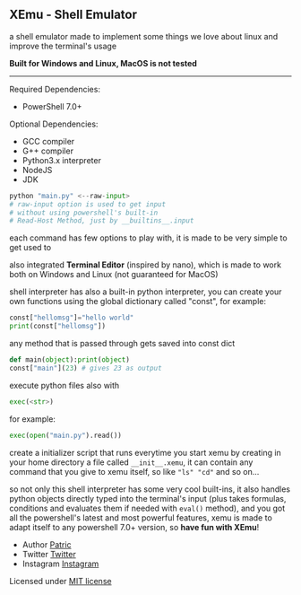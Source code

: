 ## XEmu - Shell Emulator

a shell emulator made to implement some things we love about linux and improve the terminal's usage

**Built for Windows and Linux, MacOS is not tested**

----------
Required Dependencies:
 - PowerShell 7.0+

Optional Dependencies:
 - GCC compiler
 - G++ compiler
 - Python3.x interpreter
 - NodeJS
 - JDK

```python
python "main.py" <--raw-input>
# raw-input option is used to get input 
# without using powershell's built-in 
# Read-Host Method, just by __builtins__.input
```

each command has few options to play with, it is made to be very simple to get used to

also integrated **Terminal Editor** (inspired by nano), which is made to work both on Windows and Linux (not guaranteed for MacOS)

shell interpreter has also a built-in python interpreter, you can create your own functions using the global dictionary called "const", for example:
```python
const["hellomsg"]="hello world"
print(const["hellomsg"])
```
any method that is passed through gets saved into const dict
```python
def main(object):print(object)
const["main"](23) # gives 23 as output
```
execute python files also with 
```python
exec(<str>)
```
for example:
```python
exec(open("main.py").read())
```

create a initializer script that runs everytime you start xemu by creating in your home directory a file called `__init__.xemu`, it can contain any command that you give to xemu itself, so like `"ls" "cd"` and so on...

so not only this shell interpreter has some very cool built-ins, it also handles python objects directly typed into the terminal's input (plus takes formulas, conditions and evaluates them if needed with `eval()` method), and you got all the powershell's latest and most powerful features, xemu is made to adapt itself to any powershell 7.0+ version, so **have fun with XEmu**!

 - Author [Patric](mailto://patric.personal99@gmail.com)
 - Twitter [Twitter](https://www.twitter.com/justpatricc)
 - Instagram [Instagram](https://www.twitter.com/only.patric)

Licensed under [MIT license](LICENSE)
